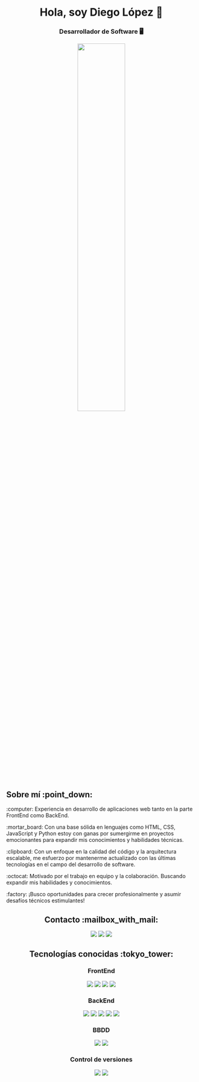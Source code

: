 <div align="center">
  <h1>Hola, soy Diego López 👋</h1>
  <h3>Desarrollador de Software 🖥️</h3>
  <img width="50%" height="50%" src="https://www.gruposicom.com/wp-content/uploads/2022/07/php-vigo.png">
</div>
<div>
  <h2>Sobre mí :point_down:</h2>
  <p>:computer: Experiencia en desarrollo de aplicaciones web tanto en la parte FrontEnd como BackEnd.</p>
  <p>:mortar_board: Con una base sólida en lenguajes como HTML, CSS, JavaScript y Python estoy con ganas por sumergirme en proyectos emocionantes para expandir mis conocimientos y habilidades técnicas.</p>
  <p>:clipboard: Con un enfoque en la calidad del código y la arquitectura escalable, me esfuerzo por mantenerme actualizado con las últimas tecnologías en el campo del desarrollo de software.</p>
  <p>:octocat: Motivado por el trabajo en equipo y la colaboración. Buscando expandir mis habilidades y conocimientos.</p>
  <p>:factory: ¡Busco oportunidades para crecer profesionalmente y asumir desafíos técnicos estimulantes!</p>
</div>

<div align="center">
  <h2>Contacto :mailbox_with_mail:</h2>
  <a href=mailto["diego.teide@gmail.com"]><img src="https://img.shields.io/badge/Gmail-D14836?style=for-the-badge&logo=gmail&logoColor=white"></a>
  <a href="#"><img src="https://img.shields.io/badge/LinkedIn-0077B5?style=for-the-badge&logo=linkedin&logoColor=white"></a>
  <a href="#"><img src="https://img.shields.io/badge/GitHub-100000?style=for-the-badge&logo=github&logoColor=white"></a>
</div>

<div align="center">
  <h2>Tecnologías conocidas :tokyo_tower:</h2>
  
  <h3>FrontEnd</h3>
  <img src="https://skillicons.dev/icons?i=html">
  <img src="https://skillicons.dev/icons?i=css">
  <img src="https://skillicons.dev/icons?i=js">
  <img src="https://skillicons.dev/icons?i=react">
  
  <h3>BackEnd</h3>
  <img src="https://skillicons.dev/icons?i=python">
  <img src="https://skillicons.dev/icons?i=django">
  <img src="https://skillicons.dev/icons?i=fastapi">
  <img src="https://skillicons.dev/icons?i=nodejs">
  <img src="https://skillicons.dev/icons?i=express">

  <h3>BBDD</h3>
  <img src="https://skillicons.dev/icons?i=mysql">
  <img src="https://skillicons.dev/icons?i=mongo">

  <h3>Control de versiones</h3>
  <img src="https://skillicons.dev/icons?i=git">
  <img src="https://skillicons.dev/icons?i=github">
</div>
